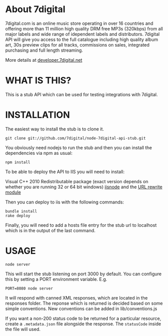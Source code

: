 About 7digital
==============

7digital.com is an online music store operating in over 16 countries and
offering more than 11 million high quality DRM free MP3s (320kbps) from all
major labels and wide range of idependent labels and distributors. 7digital API
will give you access to the full catalogue including high quality album art,
30s preview clips for all tracks, commissions on sales, integrated purchasing
and full length streaming. 

More details at [developer.7digital.net](http://developer.7digital.net/)

WHAT IS THIS?
=============

This is a stub API which can be used for testing integrations with 7digital.

INSTALLATION
============

The easiest way to install the stub is to clone it.

    git clone git://github.com/7digital/node-7digital-api-stub.git

You obviously need nodejs to run the stub and then you can install the dependencies via 
npm as usual:

    npm install

To be able to deploy the API to IIS you will need to install:

Visual C++ 2010 Redistributable package (exact version depends on whether you
are running 32 or 64 bit windows)
[iisnode](https://github.com/tjanczuk/iisnode/blob/master/README.md) and the
[URL rewrite module](http://www.iis.net/learn/extensions/url-rewrite-module/using-the-url-rewrite-module)

Then you can deploy to iis with the following commands:

    bundle install
    rake deploy

 Finally, you will need to add a hosts file entry for the stub url to localhost
 which is in the output of the last command.
	
USAGE
=====

    node server

This will start the stub listening on port 3000 by default.  You can configure
this by setting a PORT environment variable.  E.g.

    PORT=8080 node server

It will respond with canned XML responses, which are located in the responses
folder. The reponse which is returned is decided based on some simple 
conventions.  New conventions can be added in lib/conventions.js

If you want a non-200 status code to be returned for a particular resource, create a `.metadata.json` file alongside the response.
The `statusCode` inside the file will used.